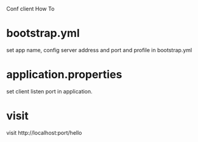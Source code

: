 Conf client How To

# bootstrap.yml
set app name, config server address and port and profile in bootstrap.yml

# application.properties
set client listen port in application.

# visit
visit http://localhost:port/hello
